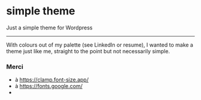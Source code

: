# simple theme
Just a simple theme for Wordpress

----
With colours out of my palette (see LinkedIn or resume), I wanted to make a theme just like me, straight to the point but not necessarily simple.


### Merci
 - à https://clamp.font-size.app/
 - à https://fonts.google.com/
 - 